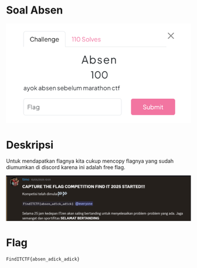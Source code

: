 # Soal Absen #
![Soal](Absen.png)

# Deskripsi 
Untuk mendapatkan flagnya kita cukup mencopy flagnya yang sudah diumumkan di discord karena ini adalah free flag.

![discord](discord.png)

# Flag #
```Flag
FindITCTF{absen_adick_adick}
````
